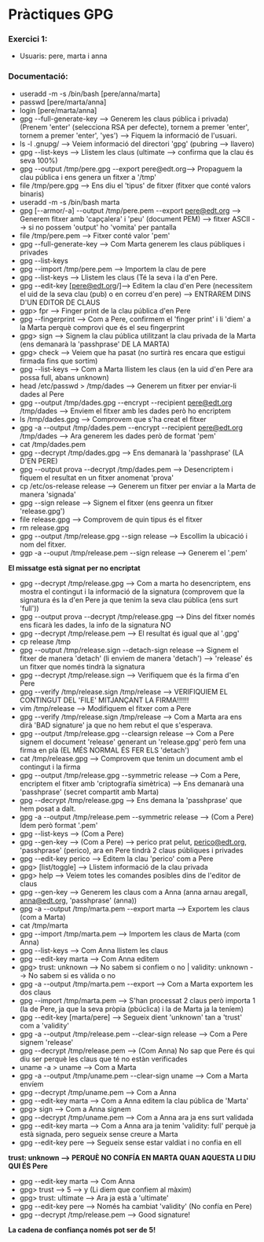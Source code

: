 # Pràctiques GPG

### Exercici 1:
* Usuaris: pere, marta i anna

### Documentació:
* useradd -m -s /bin/bash [pere/anna/marta]
* passwd [pere/marta/anna]
* login [pere/marta/anna]
* gpg --full-generate-key --> Generem les claus pública i privada) (Prenem 'enter' (selecciona RSA per defecte), tornem a premer 'enter', tornem a premer 'enter', 'yes') --> Fiquem la informació de l'usuari.
* ls -l .gnupg/ --> Veiem informació del directori 'gpg' (pubring --> llavero)
* gpg --list-keys --> Llistem les claus (ultimate --> confirma que la clau és seva 100%)
* gpg --output /tmp/pere.gpg --export pere@edt.org--> Propaguem la clau pública i ens genera un fitxer a '/tmp'
* file /tmp/pere.gpg --> Ens diu el 'tipus' de fitxer (fitxer que conté valors binaris)
* useradd -m -s /bin/bash marta
* gpg [--armor/-a] --output /tmp/pere.pem --export pere@edt.org --> Generem fitxer amb 'capçalera' i 'peu' (document PEM) --> fitxer ASCII --> si no possem 'output' ho 'vomita' per pantalla
* file /tmp/pere.pem --> Fitxer conté valor 'pem'
* gpg --full-generate-key --> Com Marta generem les claus públiques i privades
* gpg --list-keys
* gpg --import /tmp/pere.pem --> Importem la clau de pere
* gpg --list-keys --> Llistem les claus (Té la seva i la d'en Pere.
* gpg --edit-key [pere@edt.org/<id-pub>]--> Editem la clau d'en Pere (necessitem el uid de la seva clau (pub) o en correu d'en pere) --> ENTRAREM DINS D'UN EDITOR DE CLAUS
* ggp> fpr --> Finger print de la clau pública d'en Pere
* gpg --fingerprint --> Com a Pere, confirmem el 'finger print' i li 'diem' a la Marta perquè comprovi que és el seu fingerprint
* gpg> sign --> Signem la clau pública utilitzant la clau privada de la Marta (ens demanarà la 'passhprase' DE LA MARTA)
* gpg> check --> Veiem que ha pasat (no surtirà res encara que estigui firmada fins que sortim)
* gpg --list-keys --> Com a Marta llistem les claus (en la uid d'en Pere ara possa full, abans unknown)
* head /etc/passwd > /tmp/dades --> Generem un fitxer per enviar-li dades al Pere
* gpg --output /tmp/dades.gpg --encrypt --recipient pere@edt.org /tmp/dades --> Enviem el fitxer amb les dades però ho encriptem
* ls /tmp/dades.gpg --> Comprovem que s'ha creat el fitxer
* gpg -a --output /tmp/dades.pem --encrypt --recipient pere@edt.org /tmp/dades --> Ara generem les dades però de format 'pem'
* cat /tmp/dades.pem
* gpg --decrypt /tmp/dades.gpg --> Ens demanarà la 'passhprase' (LA D'EN PERE)
* gpg --output prova --decrypt /tmp/dades.pem --> Desencriptem i fiquem el resultat en un fitxer anomenat 'prova'
* cp /etc/os-release release --> Generem un fitxer per enviar a la Marta de manera 'signada'
* gpg --sign release --> Signem el fitxer (ens geenra un fitxer 'release.gpg')
* file release.gpg --> Comprovem de quin tipus és el fitxer
* rm release.gpg
* gpg --output /tmp/release.gpg --sign release --> Escollim la ubicació i nom del fitxer.
* ggp -a --ouput /tmp/release.pem --sign release --> Generem el '.pem'

**El missatge està signat per no encriptat**

* gpg --decrypt /tmp/release.gpg --> Com a marta ho desencriptem, ens mostra el contingut i la informació de la signatura (comprovem que la signatura és la d'en Pere ja que tenim la seva clau pública (ens surt 'full'))
* gpg --output prova --decrypt /tmp/release.gpg --> Dins del fitxer només ens ficarà les dades, la info de la signatura NO
* gpg --decrypt /tmp/release.pem --> El resultat és igual que al '.gpg'
* cp release /tmp
* gpg --output /tmp/release.sign --detach-sign release --> Signem el fitxer de manera 'detach' (li enviem de manera 'detach') --> 'release' és un fitxer que només tindrà la signatura
* gpg --decrypt /tmp/release.sign --> Verifiquem que és la firma d'en Pere
* gpg --verify /tmp/release.sign /tmp/release --> VERIFIQUIEM EL CONTINGUT DEL 'FILE' MITJANÇANT LA FIRMA!!!!!!
* vim /tmp/release --> Modifiquem el fitxer com a Pere
* gpg --verify /tmp/release.sign /tmp/release --> Com a Marta ara ens dirà 'BAD signature' ja que no hem rebut el que s'esperava.
* gpg --output /tmp/release.gpg --clearsign release --> Com a Pere signem el document 'release' generant un 'release.gpg' però fem una firma en plà (EL MÉS NORMAL ÉS FER ELS 'detach')
* cat /tmp/release.gpg --> Comprovem que tenim un document amb el contingut i la firma
* gpg --output /tmp/release.gpg --symmetric release --> Com a Pere, encriptem el fitxer amb 'criptografía simètrica) --> Ens demanarà una 'passhprase' (secret compartit amb Marta)
* gpg --decrypt /tmp/release.gpg --> Ens demana la 'passhprase' que hem posat a dalt.
* gpg -a --output /tmp/release.pem --symmetric release --> (Com a Pere) Ídem però format '.pem'
* gpg --list-keys --> (Com a Pere)
* gpg --gen-key --> (Com a Pere) --> perico prat pelut, perico@edt.org, 'passhprase' (perico), ara en Pere tindrà 2 claus públiques i privades
* gpg --edit-key perico --> Editem la clau 'perico' com a Pere
* gpg> [list/toggle] --> Llistem informació de la clau privada
* gpg> help --> Veiem totes les comandes posibles dins de l'editor de claus
* gpg --gen-key --> Generem les claus com a Anna (anna arnau aregall, anna@edt.org, 'passhprase' (anna))
* gpg -a --output /tmp/marta.pem --export marta --> Exportem les claus (com a Marta)
* cat /tmp/marta
* gpg --import /tmp/marta.pem --> Importem les claus de Marta (com Anna)
* gpg --list-keys --> Com Anna llistem les claus
* gpg --edit-key marta --> Com Anna editem
* gpg> trust: unknown --> No sabem si confiem o no | validity: unknown --> No sabem si es vàlida o no
* gpg -a --output /tmp/marta.pem --export --> Com a Marta exportem les dos claus
* gpg --import /tmp/marta.pem --> S'han processat 2 claus però importa 1 (la de Pere, ja que la seva pròpia (pbúclica) i la de Marta ja la teníem)
* gpg --edit-key [marta/pere] --> Segueix dient 'unknown' tan a 'trust' com a 'validity'
* gpg -a --output /tmp/release.pem --clear-sign release --> Com a Pere signem 'release'
* gpg --decrypt /tmp/release.pem --> (Com Anna) No sap que Pere és qui diu ser perquè les claus que té no estàn verificades
* uname -a > uname --> Com a Marta
* gpg -a --output /tmp/uname.pem --clear-sign uname --> Com a Marta envíem
* gpg --decrypt /tmp/uname.pem --> Com a Anna
* gpg --edit-key marta --> Com a Anna editem la clau pública de 'Marta'
* gpg> sign --> Com a Anna signem
* gpg --decrypt /tmp/uname.pem --> Com a Anna ara ja ens surt validada
* gpg --edit-key marta --> Com a Anna ara ja tenim 'validity: full' perquè ja està signada, pero segueix sense creure a Marta
* gpg --edit-key pere --> Segueix sense estar valdiat i no confia en ell

**trust: unknown --> PERQUÈ NO CONFÍA EN MARTA QUAN AQUESTA LI DIU QUI ÉS Pere**

* gpg --edit-key marta --> Com Anna
* gpg> trust --> 5 --> y (Li diem que confiem al màxim)
* gpg> trust: ultimate --> Ara ja està a 'ultimate'
* gpg --edit-key pere --> Només ha cambiat 'validity' (No confía en Pere)
* gpg --decrypt /tmp/release.pem --> Good signature!

**La cadena de confiança només pot ser de 5!**
